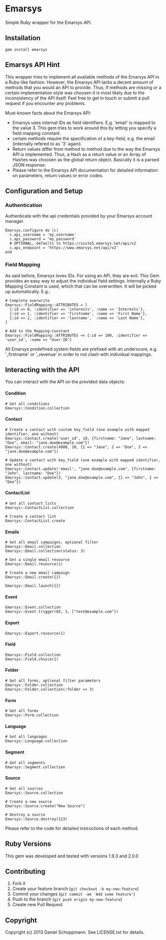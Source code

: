 # Emarsys

Simple Ruby wrapper for the Emarsys API.

## Installation

    gem install emarsys

## Emarsys API Hint

This wrapper tries to implement all available methods of the Emarsys API in a
Ruby-like fashion. However, the Emarsys API lacks a decent amount of methods that
you would an API to provide.
Thus, if methods are missing or a certain implementation
style was choosen it is most likely due to the inconsistency of the API itself.
Feel free to get in touch or submit a pull request if you encounter any problems.

Must-known facts about the Emarsys API:

* Emarsys uses internal IDs as field identifiers. E.g. 'email' is mapped to the value 3.
This gem tries to work around this by letting you specify a field mapping constant.
* certain methods require the specification of a key-field, e.g. the email (internally refered to as '3' again).
* Return values differ from method to method due to the way the Emarsys API is implemented.
Thus, a Hash as a return value or an Array of Hashes was choosen as the global return object. Basically it is a parsed JSON response.
* Please refer to the Emarsys API documentation for detailed information on parameters, return values or error codes.

## Configuration and Setup
### Authentication

Authenticate with the api credentials provided by your Emarsys account manager.

    Emarsys.configure do |c|
      c.api_username = 'my_username'
      c.api_password = 'my_password'
      # OPTIONAL, defaults to https://suite5.emarsys.net/api/v2
      c.api_endpoint = 'https://www.emarsys.net/api/v2'
    end

### Field Mapping

As said before, Emarsys loves IDs. For using an APi, they are evil. This Gem provides
an easy way to adjust the individual field settings. Internally a Ruby Mapping Constant is used,
which that can be overwritten. It will be picked up automatically. E.g.:

    # Complete overwrite
    Emarsys::FieldMapping::ATTRIBUTES = [
      {:id => 0, :identifier => 'interests', :name => 'Interests'},
      {:id => 1, :identifier => 'firstname', :name => 'First Name'},
      {:id => 2, :identifier => 'lastname',  :name => 'Last Name'},
    ]

    # Add to the Mapping-Constant
    Emarsys::FieldMapping::ATTRIBUTES << {:id => 100, :identifier => 'user_id', :name => "User-ID"}

All Emarsys predefined system fields are prefixed with an underscore, e.g. '_firstname' or '_revenue' in order to not
clash with individual mappings.


## Interacting with the API

You can interact with the API on the provided data objects:

#### Condition

    # Get all conditions
    Emarsys::Condition.collection

#### Contact

    # Create a contact with custom key_field (one example with mapped identifier, one without)
    Emarsys::Contact.create('user_id', 10, {firstname: "Jane", lastname: "Doe", email: "jane.doe@example.com"})
    Emarsys::Contact.create(4980, 10, {1 => "Jane", 2 => "Doe", 3 => "jane.doe@example.com"})

    # Update a contact with key_field (one example with mapped identifier, one without)
    Emarsys::Contact.update('email', "jane.doe@example.com", {firstname: "John", lastname: "Doe"})
    Emarsys::Contact.update(3, "jane.doe@example.com", {1 => "John", 2 => "Doe"})

#### ContactList

    # Get all contact_lists
    Emarsys::ContactList.collection

    # Create a contact list
    Emarsys::ContactList.create

#### Emails

    # Get all email campaigns, optional filter
    Emarsys::Email.collection
    Emarsys::Email.collection(status: 3)

    # Get a single email resource
    Emarsys::Email.resource(1)

    # Create a new email campaign
    Emarsys::Email.create({})

    Emarsys::Email.launch({})

#### Event

    Emarsys::Event.collection
    Emarsys::Event.trigger(65, 3, ["test@example.com"])

#### Export

    Emarsys::Export.resource(1)

#### Field

    Emarsys::Field.collection
    Emarsys::Field.choice(1)

#### Folder

    # Get all forms, optional filter parameters
    Emarsys::Folder.collection
    Emarsys::Folder.collection(:folder => 3)

#### Form

    # Get all forms
    Emarsys::Form.collection

#### Language

    # Get all languages
    Emarsys::Language.collection

#### Segment

    # Get all segments
    Emarsys::Segment.collection

#### Source

    # Get all sources
    Emarsys::Source.collection

    # Create a new source
    Emarsys::Source.create("New Source")

    # Destroy a source
    Emarsys::Source.destroy(123)


Please refer to the code for detailed instructions of each method.

## Ruby Versions

This gem was developed and tested with versions 1.9.3 and 2.0.0


## Contributing

1. Fork it
2. Create your feature branch (`git checkout -b my-new-feature`)
3. Commit your changes (`git commit -am 'Add some feature'`)
4. Push to the branch (`git push origin my-new-feature`)
5. Create new Pull Request


## Copyright

Copyright (c) 2013 Daniel Schoppmann. See LICENSE.txt for details.